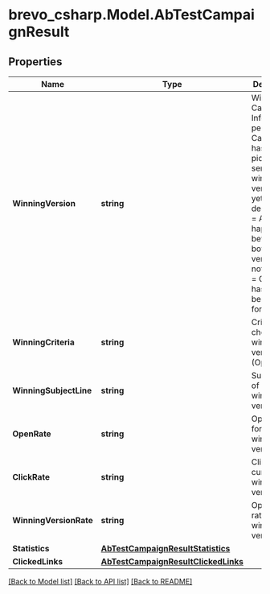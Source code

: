# brevo_csharp.Model.AbTestCampaignResult
## Properties

Name | Type | Description | Notes
------------ | ------------- | ------------- | -------------
**WinningVersion** | **string** | Winning Campaign Info. pending &#x3D; Campaign has been picked for sending and winning version is yet to be decided, tie &#x3D; A tie happened between both the versions, notAvailable &#x3D; Campaign has not yet been picked for sending. | [optional] 
**WinningCriteria** | **string** | Criteria choosen for winning version (Open/Click) | [optional] 
**WinningSubjectLine** | **string** | Subject Line of current winning version | [optional] 
**OpenRate** | **string** | Open rate for current winning version | [optional] 
**ClickRate** | **string** | Click rate for current winning version | [optional] 
**WinningVersionRate** | **string** | Open/Click rate for the winner version | [optional] 
**Statistics** | [**AbTestCampaignResultStatistics**](AbTestCampaignResultStatistics.md) |  | [optional] 
**ClickedLinks** | [**AbTestCampaignResultClickedLinks**](AbTestCampaignResultClickedLinks.md) |  | [optional] 

[[Back to Model list]](../README.md#documentation-for-models) [[Back to API list]](../README.md#documentation-for-api-endpoints) [[Back to README]](../README.md)

